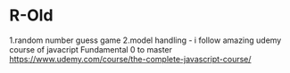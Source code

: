 # R-Old
1.random number guess game 2.model handling - i follow amazing udemy course of javacript Fundamental 0 to master
https://www.udemy.com/course/the-complete-javascript-course/ 
